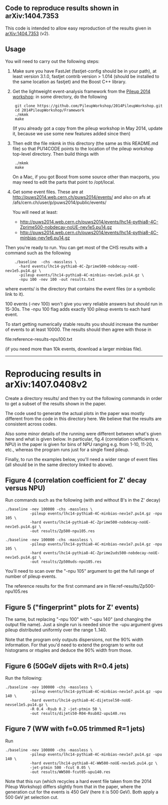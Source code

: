 Code to reproduce results shown in arXiv:1404.7353
--------------------------------------------------

This code is intended to allow easy reproduction of the results given
in [arXiv:1404.7353](http://arxiv.org/abs/arXiv:1407.0408) (v2).

Usage
-----

You will need to carry out the following steps:

1. Make sure you have FastJet (fastjet-config should be in your path),
   at least version 3.1.0, fastjet contrib version > 1.014 (should be
   installed to the same location as fastjet) and the Boost C++ library.

2. Get the lightweight event-analysis framework from the [Pileup 2014
   workshop](https://indico.cern.ch/event/306155/): in some directory,
   do the following

        git clone https://github.com/PileupWorkshop/2014PileupWorkshop.git
        cd 2014PileupWorkshop/Framework
        ./mkmk
        make 

   (If you already got a copy from the pileup workshop in May 2014,
   update it, because we use some new features added since then)

3. Then edit the file mkmk in this directory (the same as this
   README.md file) so that PU14CODE points to the location of the
   pileup workshop top-level directory. Then build things with

        ./mkmk
        make

   On a Mac, if you got Boost from some source other than macports,
   you may need to edit the parts that point to /opt/local.

4. Get some event files. These are at
   http://puws2014.web.cern.ch/puws2014/events/ and also on afs at
   /afs/cern.ch/user/p/puws2014/public/events/

   You will need at least:

   - http://puws2014.web.cern.ch/puws2014/events/lhc14-pythia8-4C-Zprime500-nobdecay-noUE-nev1e5.pu14.gz
   - http://puws2014.web.cern.ch/puws2014/events/lhc14-pythia8-4C-minbias-nev1e6.pu14.gz

Then you're ready to run. You can get most of the CHS results with a
command such as the following

        ./baseline  -chs -massless \
          -hard events/lhc14-pythia8-4C-Zprime500-nobdecay-noUE-nev1e5.pu14.gz \
          -pileup events/lhc14-pythia8-4C-minbias-nev1e6.pu14.gz \
          -npu 100 -nev 100 -out results.txt

where events/ is the directory that contains the event files (or a
symbolic link to it).

100 events (-nev 100) won't give you very reliable answers but should
run in 15-30s. The -npu 100 flag adds exactly 100 pileup events to
each hard event.

To start getting numerically stable results you should increase the
number of events to at least 10000. The results should then agree with
those in

  file:reference-results-npu100.txt

(if you need more than 10k events, download a larger minbias file).


----------------------------------------------------------------------
Reproducing results in arXiv:1407.0408v2
========================================

Create a directory results/ and then try out the following commands in
order to get a subset of the results shown in the paper.

The code used to generate the actual plots in the paper was mostly
different from the code in this directory here. We believe that the
results are consistent across codes.

Also some minor details of the running were different between what's given
here and what is given below. In particular, fig.4 (correlation
coefficients v. NPU) in the paper is given for bins of NPU ranging
e.g. from 1-10, 11-20, etc., whereas the program runs just for a
single fixed pileup.

Finally, to run the examples below, you'll need a wider range of event
files (all should be in the same directory linked to above).

## Figure 4 (correlation coefficient for Z' decay versus NPU)

Run commands such as the following (with and without B's in the Z' decay)

    ./baseline -nev 100000 -chs -massless \
               -pileup events/lhc14-pythia8-4C-minbias-nev1e7.pu14.gz -npu 105 \
               -hard events/lhc14-pythia8-4C-Zprime500-nobdecay-noUE-nev1e5.pu14.gz \
               -out results/Zp500-npu105.res

    ./baseline -nev 100000 -chs -massless \
               -pileup events/lhc14-pythia8-4C-minbias-nev1e7.pu14.gz -npu 105 \
               -hard events/lhc14-pythia8-4C-Zprime2uds500-nobdecay-noUE-nev1e5.pu14.gz \
               -out results/Zp500uds-npu105.res

You'll need to scan over the "-npu 105" argument to get the full range
of number of pileup events.

The reference results for the first command are in file:ref-results/Zp500-npu105.res

## Figure 5 ("fingerprint" plots for Z' events)

The same, but replacing "-npu 100" with "-upu 140" (and changing the
output file name). Just a single run is needed since the -upu argument
gives pileup distributed uniformly over the range 1..140.

Note that the program only outputs dispersions, not the 90% width
information. For that you'd need to extend the program to write out
histograms or ntuples and deduce the 90% width from those.

## Figure 6 (50GeV dijets with R=0.4 jets)

Run the following:

    ./baseline -nev 100000 -chs -massless \
               -pileup events/lhc14-pythia8-4C-minbias-nev1e7.pu14.gz -upu 140 \
               -hard events/lhc14-pythia8-4C-dijetsel50-noUE-nevsel1e5.pu14.gz \
               -R 0.4 -Rsub 0.2 -jet-ptmin 50 \
               -out results/dijets50-R04-Rsub02-upu140.res

## Figure 7 (WW with f=0.05 trimmed R=1 jets)

Run

    ./baseline -nev 100000 -chs -massless \
               -pileup events/lhc14-pythia8-4C-minbias-nev1e7.pu14.gz -upu 140 \
               -hard events/lhc14-pythia8-4C-WW500-noUE-nev1e5.pu14.gz \
               -jet-ptmin 500 -fcut 0.05 \
               -out results/WW500-fcut05-upu140.res

Note that this run (which recycles a hard event file taken from the 2014
Pileup Workshop) differs slightly from that in the paper, where the
generation cut for the events is 450 GeV (here it is 500 GeV). Both
apply a 500 GeV jet selection cut.

